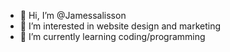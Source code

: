 - 👋 Hi, I’m @Jamessalisson
- 👀 I’m interested in website design and marketing
- 🌱 I’m currently learning coding/programming
